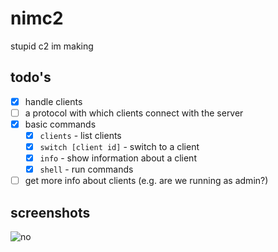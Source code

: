 # nimc2

stupid c2 im making

## todo's
- [X] handle clients
- [ ] a protocol with which clients connect with the server
- [X] basic commands
    - [X] `clients` - list clients
    - [X] `switch [client id]` - switch to a client
    - [X] `info` - show information about a client
    - [X] `shell` - run commands 
- [ ] get more info about clients (e.g. are we running as admin?)

## screenshots

![no](https://media.discordapp.net/attachments/841333778487312425/968214790310875197/unknown.png)